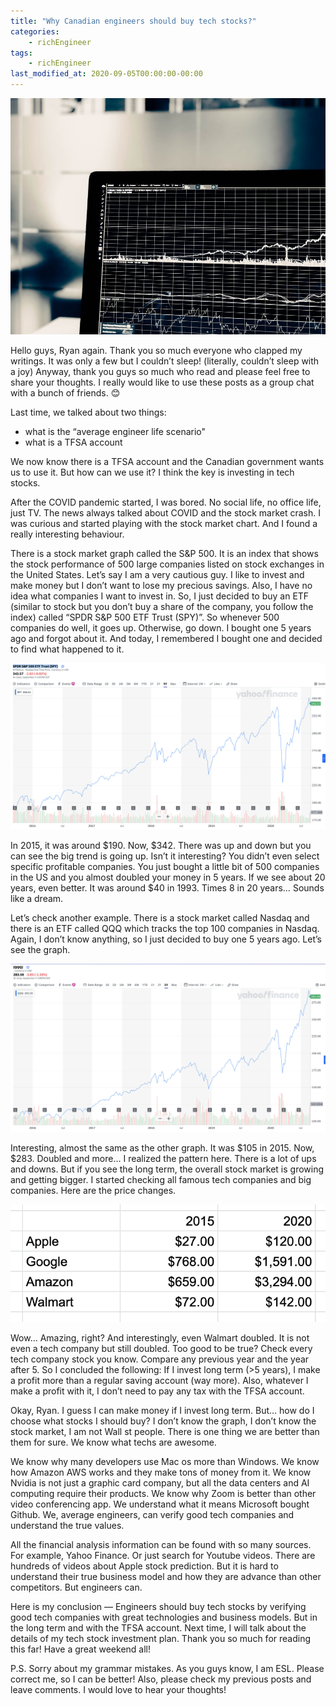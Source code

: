 ```yaml
---
title: "Why Canadian engineers should buy tech stocks?"
categories:
    - richEngineer
tags:
    - richEngineer
last_modified_at: 2020-09-05T00:00:00-00:00
---
```

![Why Canadian engineers should buy tech stocks?](/images/20200905-1.jpeg)

Hello guys, Ryan again. Thank you so much everyone who clapped my writings. It was only a few but I couldn’t sleep! (literally, couldn’t sleep with a joy) Anyway, thank you guys so much who read and please feel free to share your thoughts. I really would like to use these posts as a group chat with a bunch of friends. 😊

Last time, we talked about two things:
- what is the “average engineer life scenario"
- what is a TFSA account

We now know there is a TFSA account and the Canadian government wants us to use it. But how can we use it? I think the key is investing in tech 
stocks.

After the COVID pandemic started, I was bored. No social life, no office life, just TV. The news always talked about COVID and the stock market crash. I was curious and started playing with the stock market chart. And I found a really interesting behaviour.

There is a stock market graph called the S&P 500. It is an index that shows the stock performance of 500 large companies listed on stock exchanges in the United States. Let’s say I am a very cautious guy. I like to invest and make money but I don’t want to lose my precious savings. Also, I have no idea what companies I want to invest in. So, I just decided to buy an ETF (similar to stock but you don’t buy a share of the company, you follow the index) called “SPDR S&P 500 ETF Trust (SPY)”. So whenever 500 companies do well, it goes up. Otherwise, go down. I bought one 5 years ago and forgot about it. And today, I remembered I bought one and decided to find what happened to it.

![sp500](/images/20200905-2.png)

In 2015, it was around $190. Now, $342. There was up and down but you can see the big trend is going up. Isn’t it interesting? You didn’t even select specific profitable companies. You just bought a little bit of 500 companies in the US and you almost doubled your money in 5 years. If we see about 20 years, even better. It was around $40 in 1993. Times 8 in 20 years… Sounds like a dream.

Let’s check another example. There is a stock market called Nasdaq and there is an ETF called QQQ which tracks the top 100 companies in Nasdaq. Again, I don’t know anything, so I just decided to buy one 5 years ago. Let’s see the graph.

![nasdaq](/images/20200905-3.png)

Interesting, almost the same as the other graph. It was $105 in 2015. Now, $283. Doubled and more… I realized the pattern here. There is a lot of ups and downs. But if you see the long term, the overall stock market is growing and getting bigger. I started checking all famous tech companies and big companies. Here are the price changes.

![table](/images/20200905-4.png)

Wow… Amazing, right? And interestingly, even Walmart doubled. It is not even a tech company but still doubled. Too good to be true? Check every tech company stock you know. Compare any previous year and the year after 5. So I concluded the following: If I invest long term (>5 years), I make a profit more than a regular saving account (way more). Also, whatever I make a profit with it, I don’t need to pay any tax with the TFSA account.

Okay, Ryan. I guess I can make money if I invest long term. But… how do I choose what stocks I should buy? I don’t know the graph, I don’t know the stock market, I am not Wall st people. There is one thing we are better than them for sure. We know what techs are awesome.

We know why many developers use Mac os more than Windows. We know how Amazon AWS works and they make tons of money from it. We know Nvidia is not just a graphic card company, but all the data centers and AI computing require their products. We know why Zoom is better than other video conferencing app. We understand what it means Microsoft bought Github. We, average engineers, can verify good tech companies and understand the true values.

All the financial analysis information can be found with so many sources. For example, Yahoo Finance. Or just search for Youtube videos. There are hundreds of videos about Apple stock prediction. But it is hard to understand their true business model and how they are advance than other competitors. But engineers can.

Here is my conclusion — Engineers should buy tech stocks by verifying good tech companies with great technologies and business models. But in the long term and with the TFSA account. Next time, I will talk about the details of my tech stock investment plan. Thank you so much for reading this far! Have a great weekend all!

P.S. Sorry about my grammar mistakes. As you guys know, I am ESL. Please correct me, so I can be better! Also, please check my previous posts and leave comments. I would love to hear your thoughts!